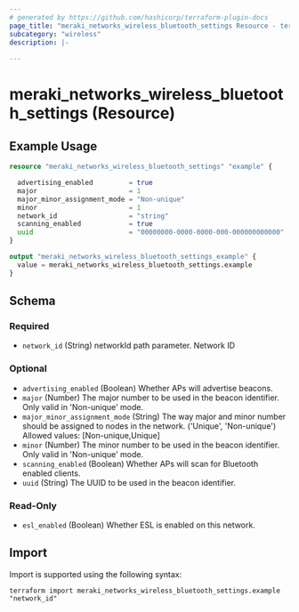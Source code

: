 ```yaml
---
# generated by https://github.com/hashicorp/terraform-plugin-docs
page_title: "meraki_networks_wireless_bluetooth_settings Resource - terraform-provider-meraki"
subcategory: "wireless"
description: |-
  
---
```


# meraki_networks_wireless_bluetooth_settings (Resource)



## Example Usage

```terraform
resource "meraki_networks_wireless_bluetooth_settings" "example" {

  advertising_enabled         = true
  major                       = 1
  major_minor_assignment_mode = "Non-unique"
  minor                       = 1
  network_id                  = "string"
  scanning_enabled            = true
  uuid                        = "00000000-0000-0000-000-000000000000"
}

output "meraki_networks_wireless_bluetooth_settings_example" {
  value = meraki_networks_wireless_bluetooth_settings.example
}
```

<!-- schema generated by tfplugindocs -->
## Schema

### Required

- `network_id` (String) networkId path parameter. Network ID

### Optional

- `advertising_enabled` (Boolean) Whether APs will advertise beacons.
- `major` (Number) The major number to be used in the beacon identifier. Only valid in 'Non-unique' mode.
- `major_minor_assignment_mode` (String) The way major and minor number should be assigned to nodes in the network. ('Unique', 'Non-unique')
                                  Allowed values: [Non-unique,Unique]
- `minor` (Number) The minor number to be used in the beacon identifier. Only valid in 'Non-unique' mode.
- `scanning_enabled` (Boolean) Whether APs will scan for Bluetooth enabled clients.
- `uuid` (String) The UUID to be used in the beacon identifier.

### Read-Only

- `esl_enabled` (Boolean) Whether ESL is enabled on this network.

## Import

Import is supported using the following syntax:

```shell
terraform import meraki_networks_wireless_bluetooth_settings.example "network_id"
```
